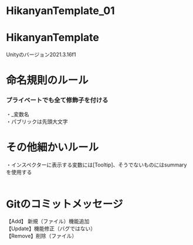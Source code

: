 # HikanyanTemplate_01

<h1>HikanyanTemplate</h1>

Unityのバージョン2021.3.16f1

<h1> 命名規則のルール </h1>
<h3> プライベートでも全て修飾子を付ける </h3>
・_変数名<br>
・パブリックは先頭大文字<br>

<h1> その他細かいルール </h1>
・インスペクターに表示する変数には[Tooltip]、そうでないものにはsummaryを使用する<br>
<br>

<h1>Gitのコミットメッセージ</h1>
【Add】 新規（ファイル）機能追加<br>
【Update】機能修正（バグではない）<br>
【Remove】削除（ファイル）<br>

